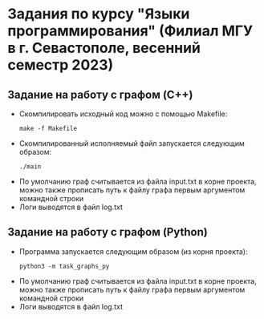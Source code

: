 # Задания по курсу "Языки программирования" (Филиал МГУ в г. Севастополе, весенний семестр 2023)

## Задание на работу с графом (C++)

* Скомпилировать исходный код можно с помощью Makefile:
    ```
    make -f Makefile
    ```
* Скомпилированный исполняемый файл запускается следующим образом:
    ```
    ./main
    ```
* По умолчанию граф считывается из файла input.txt в корне проекта, можно также прописать путь к файлу графа первым аргументом командной строки
* Логи выводятся в файл log.txt

## Задание на работу с графом (Python)

* Программа запускается следующим образом (из корня проекта):
    ```
    python3 -m task_graphs_py
    ```
* По умолчанию граф считывается из файла input.txt в корне проекта, можно также прописать путь к файлу графа первым аргументом командной строки
* Логи выводятся в файл log.txt